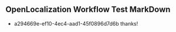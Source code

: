 ## OpenLocalization Workflow Test MarkDown
* a294669e-ef10-4ec4-aad1-45f0896d7d6b 
thanks!<!--HONumber=Mar16_HO3-->
